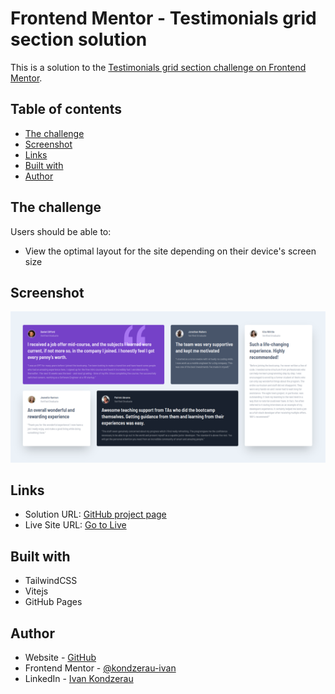 # Frontend Mentor - Testimonials grid section solution

This is a solution to the [Testimonials grid section challenge on Frontend Mentor](https://www.frontendmentor.io/challenges/testimonials-grid-section-Nnw6J7Un7). 

## Table of contents

- [The challenge](#the-challenge)
- [Screenshot](#screenshot)
- [Links](#links)
- [Built with](#built-with)
- [Author](#author)

## The challenge

Users should be able to:

- View the optimal layout for the site depending on their device's screen size

## Screenshot

![Design preview for the Testimonials grid section coding challenge](./screenshot.png)

## Links

- Solution URL: [GitHub project page](https://github.com/kondzerau-ivan/testimonials-grid-section)
- Live Site URL: [Go to Live](https://kondzerau-ivan.github.io/testimonials-grid-section/)

## Built with

- TailwindCSS
- Vitejs
- GitHub Pages

## Author

- Website - [GitHub](https://github.com/kondzerau-ivan)
- Frontend Mentor - [@kondzerau-ivan](https://www.frontendmentor.io/profile/kondzerau-ivan)
- LinkedIn - [Ivan Kondzerau](https://www.linkedin.com/in/ivan-kondzerau/)
